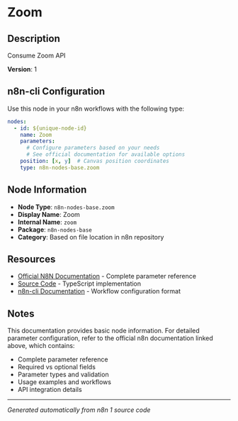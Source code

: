 # Zoom

## Description

Consume Zoom API

**Version**: 1

## n8n-cli Configuration

Use this node in your n8n workflows with the following type:

```yaml
nodes:
  - id: ${unique-node-id}
    name: Zoom
    parameters:
      # Configure parameters based on your needs
      # See official documentation for available options
    position: [x, y]  # Canvas position coordinates
    type: n8n-nodes-base.zoom
```

## Node Information

- **Node Type**: `n8n-nodes-base.zoom`
- **Display Name**: Zoom
- **Internal Name**: `zoom`
- **Package**: `n8n-nodes-base`
- **Category**: Based on file location in n8n repository

## Resources

- [Official N8N Documentation](https://docs.n8n.io/integrations/builtin/app-nodes/n8n-nodes-base.zoom/) - Complete parameter reference
- [Source Code](https://github.com/n8n-io/n8n/blob/master/packages/nodes-base/nodes/Zoom/Zoom.node.ts) - TypeScript implementation
- [n8n-cli Documentation](https://github.com/edenreich/n8n-cli) - Workflow configuration format

## Notes

This documentation provides basic node information. For detailed parameter configuration, 
refer to the official n8n documentation linked above, which contains:

- Complete parameter reference
- Required vs optional fields
- Parameter types and validation
- Usage examples and workflows
- API integration details

---
*Generated automatically from n8n 1 source code*
